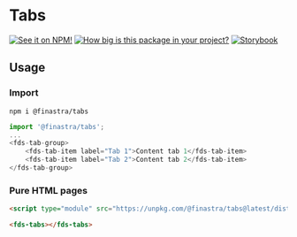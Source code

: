 # Tabs

[![See it on NPM!](https://img.shields.io/npm/v/@finastra/tabs?style=for-the-badge)](https://www.npmjs.com/package/@finastra/tabs)
[![How big is this package in your project?](https://img.shields.io/bundlephobia/minzip/@finastra/tabs?style=for-the-badge)](https://bundlephobia.com/result?p=@finastra/tabs')
[![Storybook](https://shields.io/badge/-Play%20with%20this%20web%20component-2a0481?logo=storybook&style=for-the-badge)](https://finastra.github.io/finastra-design-system/?path=/story/components-tabs--default)

## Usage

### Import

```
npm i @finastra/tabs
```

```ts
import '@finastra/tabs';
...
<fds-tab-group>
    <fds-tab-item label="Tab 1">Content tab 1</fds-tab-item>
    <fds-tab-item label="Tab 2">Content tab 2</fds-tab-item>
</fds-tab-group>
```

### Pure HTML pages

```html
<script type="module" src="https://unpkg.com/@finastra/tabs@latest/dist/src/index.js?module"></script>

<fds-tabs></fds-tabs>
```

